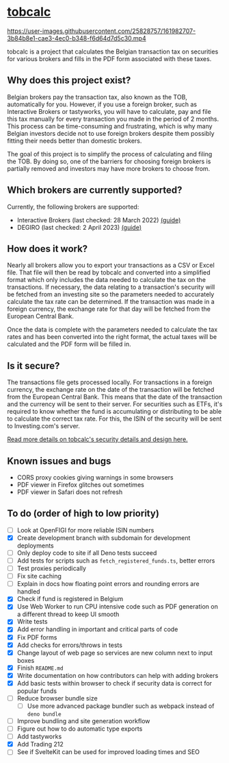 # [tobcalc](https://tobcalc.com)

https://user-images.githubusercontent.com/25828757/161982707-3b84b8e1-cae3-4ec0-b348-f6d64d7d5c30.mp4

tobcalc is a project that calculates the Belgian transaction tax on securities for various brokers and fills in the PDF form associated with these taxes.

## Why does this project exist?

Belgian brokers pay the transaction tax, also known as the TOB, automatically for you. However, if you use a foreign broker, such as Interactive Brokers or tastyworks, you will have to calculate, pay and file this tax manually for every transaction you made in the period of 2 months. This process can be time-consuming and frustrating, which is why many Belgian investors decide not to use foreign brokers despite them possibly fitting their needs better than domestic brokers. 

The goal of this project is to simplify the process of calculating and filing the TOB. By doing so, one of the barriers for choosing foreign brokers is partially removed and investors may have more brokers to choose from.

## Which brokers are currently supported?

Currently, the following brokers are supported:
- Interactive Brokers (last checked: 28 March 2022) [(guide)](docs/brokers/interactive-brokers-guide.md)
- DEGIRO (last checked: 2 April 2023) [(guide)](docs/brokers/degiro-guide.md)

## How does it work?

Nearly all brokers allow you to export your transactions as a CSV or Excel file. That file will then be read by tobcalc and converted into a simplified format which only includes the data needed to calculate the tax on the transactions. If necessary, the data relating to a transaction's security will be fetched from an investing site so the parameters needed to accurately calculate the tax rate can be determined. If the transaction was made in a foreign currency, the exchange rate for that day will be fetched from the European Central Bank.

Once the data is complete with the parameters needed to calculate the tax rates and has been converted into the right format, the actual taxes will be calculated and the PDF form will be filled in. 


## Is it secure?

The transactions file gets processed locally. For transactions in a foreign currency, the exchange rate on the date of the transaction will be fetched from the European Central Bank. This means that the date of the transaction and the currency will be sent to their server. For securities such as ETFs, it's required to know whether the fund is accumulating or distributing to be able to calculate the correct tax rate. For this, the ISIN of the security will be sent to Investing.com's server.

[Read more details on tobcalc's security details and design here.](docs/design.md)

## Known issues and bugs

- CORS proxy cookies giving warnings in some browsers
- PDF viewer in Firefox glitches out sometimes
- PDF viewer in Safari does not refresh

## To do (order of high to low priority)

- [ ] Look at OpenFIGI for more reliable ISIN numbers
- [x] Create development branch with subdomain for development deployments
- [ ] Only deploy code to site if all Deno tests succeed
- [ ] Add tests for scripts such as `fetch_registered_funds.ts`, better errors
- [ ] Test proxies periodically
- [ ] Fix site caching
- [ ] Explain in docs how floating point errors and rounding errors are handled
- [x] Check if fund is registered in Belgium
- [x] Use Web Worker to run CPU intensive code such as PDF generation on a different thread to keep UI smooth
- [x] Write tests
- [x] Add error handling in important and critical parts of code
- [x] Fix PDF forms
- [x] Add checks for errors/throws in tests
- [x] Change layout of web page so services are new column next to input boxes
- [x] Finish `README.md`
- [x] Write documentation on how contributors can help with adding brokers
- [x] Add basic tests within browser to check if security data is correct for popular funds
- [ ] Reduce browser bundle size
  - [ ] Use more advanced package bundler such as webpack instead of `deno bundle`
- [ ] Improve bundling and site generation workflow
- [ ] Figure out how to do automatic type exports
- [ ] Add tastyworks
- [x] Add Trading 212
- [ ] See if SvelteKit can be used for improved loading times and SEO
